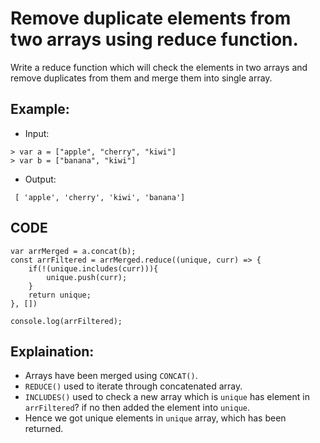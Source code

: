 # Remove duplicate elements from two arrays using reduce function.

Write a reduce function which will check the elements in two arrays and remove duplicates from them and merge them into single array.

## Example:

- Input:

```
> var a = ["apple", "cherry", "kiwi"]
> var b = ["banana", "kiwi"]
```

- Output:

```
 [ 'apple', 'cherry', 'kiwi', 'banana']
```

## CODE

```
var arrMerged = a.concat(b);
const arrFiltered = arrMerged.reduce((unique, curr) => {
    if(!(unique.includes(curr))){
        unique.push(curr);
    }
    return unique;
}, [])

console.log(arrFiltered);
```

## Explaination:

- Arrays have been merged using `CONCAT()`.
- `REDUCE()` used to iterate through concatenated array.
- `INCLUDES()` used to check a new array which is `unique` has element in `arrFiltered`? if no then added the element into `unique`.
- Hence we got unique elements in `unique` array, which has been returned.
